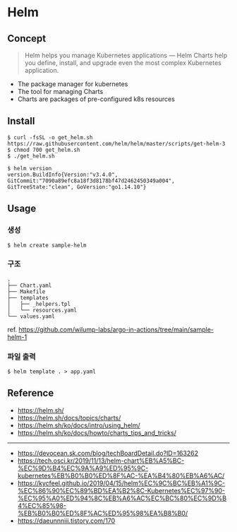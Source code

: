 # Helm
## Concept
> Helm helps you manage Kubernetes applications — Helm Charts help you define, install, and upgrade even the most complex Kubernetes application.
- The package manager for kubernetes
- The tool for managing Charts
- Charts are packages of pre-configured k8s resources

## Install
```shell
$ curl -fsSL -o get_helm.sh https://raw.githubusercontent.com/helm/helm/master/scripts/get-helm-3
$ chmod 700 get_helm.sh
$ ./get_helm.sh

$ helm version
version.BuildInfo{Version:"v3.4.0", GitCommit:"7090a89efc8a18f3d8178bf47d2462450349a004", GitTreeState:"clean", GoVersion:"go1.14.10"}
```

## Usage
### 생성
```shell
$ helm create sample-helm
```

### 구조
```shell
.
├── Chart.yaml
├── Makefile
├── templates
│   ├── _helpers.tpl
│   └── resources.yaml
└── values.yaml
```

ref. https://github.com/wilump-labs/argo-in-actions/tree/main/sample-helm-1

### 파일 출력
```shell
$ helm template . > app.yaml
```

## Reference
- https://helm.sh/
- https://helm.sh/docs/topics/charts/
- https://helm.sh/ko/docs/intro/using_helm/
- https://helm.sh/ko/docs/howto/charts_tips_and_tricks/
---
- https://devocean.sk.com/blog/techBoardDetail.do?ID=163262
- https://tech.osci.kr/2019/11/13/helm-chart%EB%A5%BC-%EC%9D%B4%EC%9A%A9%ED%95%9C-kubernetes%EB%B0%B0%ED%8F%AC-%EA%B4%80%EB%A6%AC/
- https://kycfeel.github.io/2019/04/15/helm%EC%9C%BC%EB%A1%9C-%EC%86%90%EC%89%BD%EA%B2%8C-Kubernetes%EC%97%90-%EC%95%A0%ED%94%8C%EB%A6%AC%EC%BC%80%EC%9D%B4%EC%85%98-%EB%B0%B0%ED%8F%AC%ED%95%98%EA%B8%B0/
- https://daeunnniii.tistory.com/170